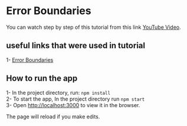 # Error Boundaries

You can watch step by step of this tutorial from this link [YouTube Video](https://youtu.be/ud1kRuszDZA).

## useful links that were used in tutorial
1- [Error Boundaries](https://reactjs.org/docs/error-boundaries.html)

## How to run the app
1- In the project directory, run: `npm install`\
2- To start the app, In the project directory run `npm start`\
3- Open [http://localhost:3000](http://localhost:3000) to view it in the browser.

The page will reload if you make edits.

